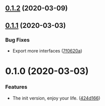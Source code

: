 <a name="0.1.2"></a>
## [0.1.2](https://github.com/sevenryze/logger/compare/0.1.1...0.1.2) (2020-03-09)

<a name="0.1.1"></a>
## [0.1.1](https://github.com/sevenryze/logger/compare/0.1.0...0.1.1) (2020-03-03)


### Bug Fixes

* Export more interfaces ([7f0620a](https://github.com/sevenryze/logger/commit/7f0620a))

<a name="0.1.0"></a>
# 0.1.0 (2020-03-03)


### Features

* The init version, enjoy your life. ([424d166](https://github.com/sevenryze/logger/commit/424d166))

